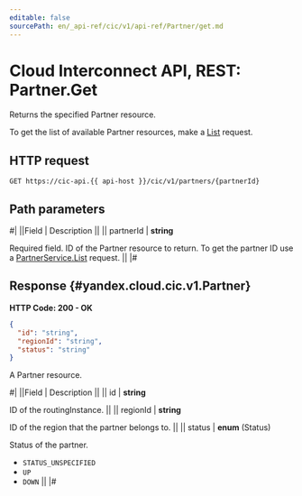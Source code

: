```yaml
---
editable: false
sourcePath: en/_api-ref/cic/v1/api-ref/Partner/get.md
---
```


# Cloud Interconnect API, REST: Partner.Get

Returns the specified Partner resource.

To get the list of available Partner resources, make a [List](/docs/cic/workload/api-ref/Partner/list#List) request.

## HTTP request

```
GET https://cic-api.{{ api-host }}/cic/v1/partners/{partnerId}
```

## Path parameters

#|
||Field | Description ||
|| partnerId | **string**

Required field. ID of the Partner resource to return.
To get the partner ID use a [PartnerService.List](/docs/cic/workload/api-ref/Partner/list#List) request. ||
|#

## Response {#yandex.cloud.cic.v1.Partner}

**HTTP Code: 200 - OK**

```json
{
  "id": "string",
  "regionId": "string",
  "status": "string"
}
```

A Partner resource.

#|
||Field | Description ||
|| id | **string**

ID of the routingInstance. ||
|| regionId | **string**

ID of the region that the partner belongs to. ||
|| status | **enum** (Status)

Status of the partner.

- `STATUS_UNSPECIFIED`
- `UP`
- `DOWN` ||
|#